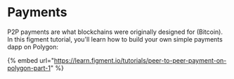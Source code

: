# Payments

P2P payments are what blockchains were originally designed for (Bitcoin). In this figment tutorial, you'll learn how to build your own simple payments dapp on Polygon:

{% embed url="https://learn.figment.io/tutorials/peer-to-peer-payment-on-polygon-part-1" %}

